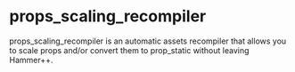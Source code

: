 # props_scaling_recompiler
props_scaling_recompiler is an automatic assets recompiler that allows you to scale props and/or convert them to prop_static without leaving Hammer++.
